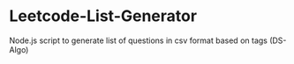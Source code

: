 # Leetcode-List-Generator
Node.js script to generate list of questions in csv format based on tags (DS-Algo)

